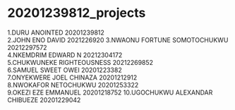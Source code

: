 # 20201239812_projects

1.DURU ANOINTED 20201239812  
2.JOHN ENO DAVID  2021226920
3.NWAONU FORTUNE SOMOTOCHUKWU 20212297572  
4.NKEMDRIM EDWARD N 20212304172  
5.CHUKWUNEKE RIGHTEOUSNESS 20212269852  
6.SAMUEL SWEET OWEI 20201223382  
7.ONYEKWERE JOEL CHINAZA 20201212912      
8.NWOKAFOR NETOCHUKWU 20201253322  
9.OKEZI EZE EMMANUEL  20201218752
10.UGOCHUKWU ALEXANDAR CHIBUEZE  20201229042
